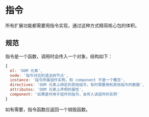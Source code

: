 # 指令

所有扩展功能都需要用指令实现，通过这种方式精简核心包的体积。

## 规范

指令是一个函数，调用时会传入一个对象，结构如下：

```js
{
  el: 'DOM 元素',
  node: '指令对应的语法树节点',
  instance: '指令所属组件实例，和 component 不是一个概念',
  directives: 'DOM 元素上绑定的其他指令，有时需要用到其他指令的数据',
  attributes: 'DOM 元素上声明的属性',
  component: '如果是作用于组件的指令，会传入该组件的实例'
}
```

如有需要，指令函数应返回一个销毁函数。
